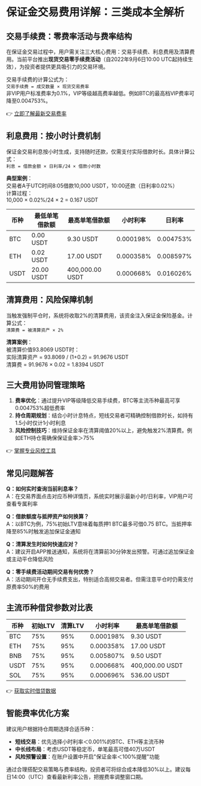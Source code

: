 # 保证金交易费用详解：三类成本全解析

## 交易手续费：零费率活动与费率结构

在保证金交易过程中，用户需关注三大核心费用：交易手续费、利息费用及清算费用。当前平台推出**现货交易零手续费活动**（自2022年9月6日10:00 UTC起持续生效），为投资者提供更具吸引力的交易环境。

交易手续费的计算公式为：  
`交易手续费 = 成交数量 × 现货交易费率`  
非VIP用户标准费率为0.1%，VIP等级越高费率越低。例如BTC的最高档VIP费率可降至0.004753%。  

👉 [立即了解最新交易费率](https://bit.ly/okx_welcome)

## 利息费用：按小时计费机制

保证金交易利息按小时生成，支持随时还款，仅需支付实际借款时长。具体计算公式：  
`利息 = 借款金额 × 日利率/24 × 借款小时数`  

**典型案例**：  
交易者A于UTC时间8:05借款10,000 USDT，10:00还款（日利率0.02%）  
计算过程：  
10,000 × 0.02%/24 × 2 = 0.167 USDT  

| 币种   | 最低单笔借款额 | 最高单笔借款额 | 小时利率   | 日利率     |
|--------|----------------|----------------|------------|------------|
| BTC    | 0.00 USDT      | 9.30 USDT      | 0.000198%  | 0.004753%  |
| ETH    | 0.02 USDT      | 17.00 USDT     | 0.000358%  | 0.008597%  |
| USDT   | 20.00 USDT     | 400,000.00 USDT| 0.000668%  | 0.016026%  |

## 清算费用：风险保障机制

当触发强制平仓时，系统将收取2%的清算费用，该资金注入保证金保险基金。计算公式：  
`清算费 = 被清算资产 × 2%`  

**清算案例**：  
被清算价值93.8069 USDT时：  
实际清算资产 = 93.8069 / (1+0.2) = 91.9676 USDT  
清算费 = 91.9676 × 0.02 = 1.8394 USDT  

## 三大费用协同管理策略

1. **费率优化**：通过提升VIP等级降低交易手续费，BTC等主流币种最高可享0.004753%超低费率
2. **持仓周期规划**：结合小时计息特点，短线交易者可精确控制借款时长，如持有1.5小时仅计1小时利息
3. **风险控制技巧**：维持保证金率在清算阈值20%以上，避免触发2%清算费。例如ETH持仓需确保保证金率＞75%

👉 [掌握专业风控工具](https://bit.ly/okx_welcome)

## 常见问题解答

**Q：如何实时查询当前利息率？**  
A：在交易界面点击对应币种详情页，系统实时展示最新小时/日利率，VIP用户可查看专属利率

**Q：借款额度与抵押资产如何换算？**  
A：以BTC为例，75%初始LTV意味着每质押1 BTC最多可借0.75 BTC。当抵押率降至85%时触发追加保证金通知

**Q：清算发生时如何快速应对？**  
A：建议开启APP推送通知，系统将在清算前30分钟发出预警。可通过追加保证金或主动平仓降低风险

**Q：零手续费活动期间交易有何优势？**  
A：活动期间开仓无手续费支出，特别适合高频交易者。但需注意平仓时仍需支付原费率50%的费用

## 主流币种借贷参数对比表

| 币种   | 初始LTV | 清算LTV | 小时利率   | 最高单笔借款额 |
|--------|---------|---------|------------|----------------|
| BTC    | 75%     | 95%     | 0.000198%  | 9.30 USDT      |
| ETH    | 75%     | 95%     | 0.000358%  | 17.00 USDT     |
| BNB    | 75%     | 95%     | 0.005807%  | 9.50 USDT      |
| USDT   | 75%     | 95%     | 0.000668%  | 400,000.00 USDT|
| SOL    | 75%     | 95%     | 0.000696%  | 536.00 USDT    |

👉 [获取实时借贷数据](https://bit.ly/okx_welcome)

## 智能费率优化方案

建议用户根据持仓周期选择合适币种：  
- **短线交易**：优先选择小时利率＜0.001%的BTC、ETH等主流币种  
- **中长线布局**：考虑USDT等稳定币，单笔最高可借40万USDT  
- **风险预警设置**：在账户设置中开启"保证金率＜100%提醒"功能  

通过合理搭配交易策略与费率结构，投资者可将综合成本降低30%以上。建议每日14:00（UTC）查看最新利率公告，把握费率调整窗口期。